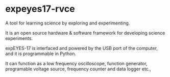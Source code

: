 # expeyes17-rvce
A tool for learning science by exploring and experimenting.

It is an open source hardware & software framework for developing science experiments.

expEYES-17 is interfaced and powered by the USB port of the computer, and it is programmable in Python.

It can function as a low frequency oscilloscope, function generator, programable voltage source, frequency counter and data logger etc.,

